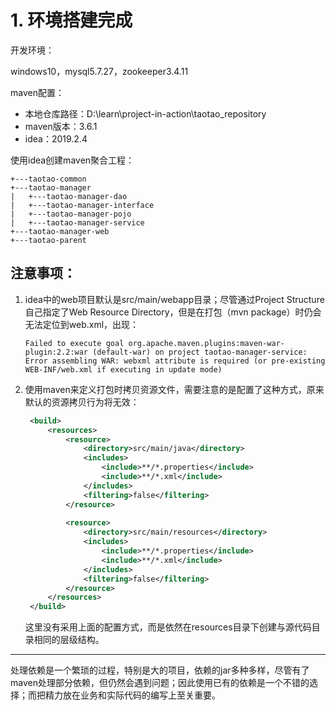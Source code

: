 # 1. 环境搭建完成

开发环境：

windows10，mysql5.7.27，zookeeper3.4.11

maven配置：

- 本地仓库路径：D:\learn\project-in-action\taotao_repository
- maven版本：3.6.1
- idea：2019.2.4

使用idea创建maven聚合工程：

```
+---taotao-common
+---taotao-manager
|   +---taotao-manager-dao
|   +---taotao-manager-interface
|   +---taotao-manager-pojo
|   +---taotao-manager-service
+---taotao-manager-web
+---taotao-parent
```

## 注意事项：

1. idea中的web项目默认是src/main/webapp目录；尽管通过Project Structure自己指定了Web Resource Directory，但是在打包（mvn package）时仍会无法定位到web.xml，出现：

   ```
   Failed to execute goal org.apache.maven.plugins:maven-war-plugin:2.2:war (default-war) on project taotao-manager-service: Error assembling WAR: webxml attribute is required (or pre-existing WEB-INF/web.xml if executing in update mode)
   ```

2. 使用maven来定义打包时拷贝资源文件，需要注意的是配置了这种方式，原来默认的资源拷贝行为将无效：

   ```xml
   	<build>
   		<resources>
   			<resource>
   				<directory>src/main/java</directory>
   				<includes>
   					<include>**/*.properties</include>
   					<include>**/*.xml</include>
   				</includes>
   				<filtering>false</filtering>
   			</resource>
               
   			<resource>
   				<directory>src/main/resources</directory>
   				<includes>
   					<include>**/*.properties</include>
   					<include>**/*.xml</include>
   				</includes>
   				<filtering>false</filtering>
   			</resource>
   		</resources>
   	</build>
   ```

   这里没有采用上面的配置方式，而是依然在resources目录下创建与源代码目录相同的层级结构。



---

处理依赖是一个繁琐的过程，特别是大的项目，依赖的jar多种多样，尽管有了maven处理部分依赖，但仍然会遇到问题；因此使用已有的依赖是一个不错的选择；而把精力放在业务和实际代码的编写上至关重要。